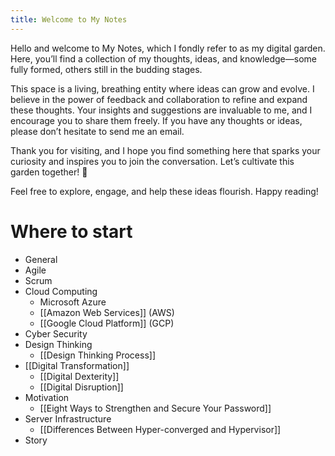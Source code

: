 ```yaml
---
title: Welcome to My Notes
---
```

Hello and welcome to My Notes, which I fondly refer to as my digital garden. Here, you’ll find a collection of my thoughts, ideas, and knowledge—some fully formed, others still in the budding stages.

This space is a living, breathing entity where ideas can grow and evolve. I believe in the power of feedback and collaboration to refine and expand these thoughts. Your insights and suggestions are invaluable to me, and I encourage you to share them freely. If you have any thoughts or ideas, please don’t hesitate to send me an email.

Thank you for visiting, and I hope you find something here that sparks your curiosity and inspires you to join the conversation. Let’s cultivate this garden together! 🌱

Feel free to explore, engage, and help these ideas flourish. Happy reading!
# Where to start

* General
* Agile 
* Scrum
* Cloud Computing
	* Microsoft Azure
	* [[Amazon Web Services]] (AWS)
	* [[Google Cloud Platform]] (GCP)
* Cyber Security
* Design Thinking
	* [[Design Thinking Process]]
* [[Digital Transformation]]
	* [[Digital Dexterity]]
	* [[Digital Disruption]]
* Motivation
	* [[Eight Ways to Strengthen and Secure Your Password]]
* Server Infrastructure
	* [[Differences Between Hyper-converged and Hypervisor]]
* Story